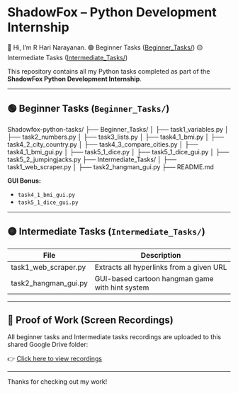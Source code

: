 # ShadowFox – Python Development Internship

👋 Hi, I’m R Hari Narayanan.
🟢 Beginner Tasks ([Beginner_Tasks/](Beginner_Tasks))
🟡 Intermediate Tasks ([Intermediate_Tasks/](Intermediate_Tasks))


This repository contains all my Python tasks completed as part of the **ShadowFox Python Development Internship**.

---

## 🟢 Beginner Tasks (`Beginner_Tasks/`)

Shadowfox-python-tasks/
├── Beginner_Tasks/
│   ├── task1_variables.py
│   ├── task2_numbers.py
│   ├── task3_lists.py
│   ├── task4_1_bmi.py
│   ├── task4_2_city_country.py
│   ├── task4_3_compare_cities.py
│   ├── task4_1_bmi_gui.py
│   ├── task5_1_dice.py
│   ├── task5_1_dice_gui.py
│   ├── task5_2_jumpingjacks.py
├── Intermediate_Tasks/
│   ├── task1_web_scraper.py
│   ├── task2_hangman_gui.py
├── README.md


**GUI Bonus:**
- `task4_1_bmi_gui.py`
- `task5_1_dice_gui.py`

---

## 🟡 Intermediate Tasks (`Intermediate_Tasks/`)

| File | Description |
|------|-------------|
| task1_web_scraper.py | Extracts all hyperlinks from a given URL |
| task2_hangman_gui.py | GUI-based cartoon hangman game with hint system |

---

## 🎥 Proof of Work (Screen Recordings)

All beginner tasks and Intermediate tasks recordings are uploaded to this shared Google Drive folder:

👉 [Click here to view recordings](https://drive.google.com/drive/folders/1qP9fxNHHs0QH7xEziN_pL_ENwVGyuhze?usp=sharing)

---

Thanks for checking out my work!
